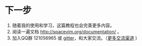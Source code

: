 # 下一步

1. 随着我的使用和学习，这篇教程也会完善更多内容。
2. 阅读一遍文档 http://spacevim.org/documentation/ 。
3. 加入QQ群 121056965 或 [gitter](https://gitter.im/SpaceVim/SpaceVim)，和大家交流。（[更多交流渠道](http://spacevim.org/community/) )

